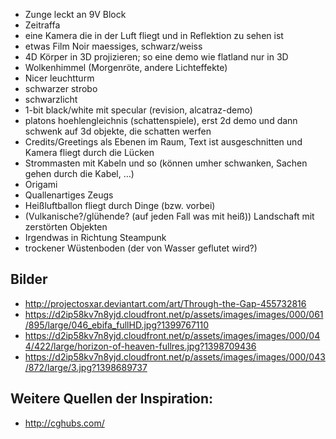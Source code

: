 * Zunge leckt an 9V Block
* Zeitraffa
* eine Kamera die in der Luft fliegt und in Reflektion zu sehen ist
* etwas Film Noir maessiges, schwarz/weiss
* 4D Körper in 3D projizieren; so eine demo wie flatland nur in 3D
* Wolkenhimmel (Morgenröte, andere Lichteffekte)
* Nicer leuchtturm
* schwarzer strobo
* schwarzlicht
* 1-bit black/white mit specular (revision, alcatraz-demo)
* platons hoehlengleichnis (schattenspiele), erst 2d demo und dann schwenk auf 3d objekte, die schatten werfen
* Credits/Greetings als Ebenen im Raum, Text ist ausgeschnitten und Kamera fliegt durch die Lücken
* Strommasten mit Kabeln und so (können umher schwanken, Sachen gehen durch die Kabel, …)
* Origami
* Quallenartiges Zeugs
* Heißluftballon fliegt durch Dinge (bzw. vorbei)
* (Vulkanische?/glühende? (auf jeden Fall was mit heiß)) Landschaft mit zerstörten Objekten
* Irgendwas in Richtung Steampunk
* trockener Wüstenboden (der von Wasser geflutet wird?)

## Bilder
* http://projectosxar.deviantart.com/art/Through-the-Gap-455732816
* https://d2ip58kv7n8yjd.cloudfront.net/p/assets/images/images/000/061/895/large/046_ebifa_fullHD.jpg?1399767110
* https://d2ip58kv7n8yjd.cloudfront.net/p/assets/images/images/000/044/422/large/horizon-of-heaven-fullres.jpg?1398709436
* https://d2ip58kv7n8yjd.cloudfront.net/p/assets/images/images/000/043/872/large/3.jpg?1398689737

## Weitere Quellen der Inspiration:
* http://cghubs.com/
